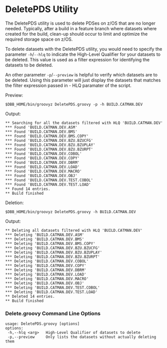 # DeletePDS Utility

The DeletePDS utility is used to delete PDSes on z/OS that are no longer needed.
Typically, after a build in a feature branch where datasets where created for the build, clean-up should occur to limit and optimize the required storage space on z/OS.

To delete datasets with the DeletePDS utility, you would need to specify the parameter `-h`/`--hlq` to indicate the High-Level Qualifier for your datasets to be deleted. This value is used as a filter expression for identifying the datasets to be deleted.

An other parameter `-p`/`--preview` is helpful to verify which datasets are to be deleted. Using this parameter will just display the datasets that matches the filter expression passed in - HLQ paramater of the script.


Preview:
``` 
$DBB_HOME/bin/groovyz DeletePDS.groovy -p -h BUILD.CATMAN.DEV
```
Output:
```
** Searching for all the datasets filtered with HLQ 'BUILD.CATMAN.DEV'
*** Found 'BUILD.CATMAN.DEV.ASM'
*** Found 'BUILD.CATMAN.DEV.BMS'
*** Found 'BUILD.CATMAN.DEV.BMS.COPY'
*** Found 'BUILD.CATMAN.DEV.BZU.BZUCFG'
*** Found 'BUILD.CATMAN.DEV.BZU.BZUPLAY'
*** Found 'BUILD.CATMAN.DEV.BZU.BZURPT'
*** Found 'BUILD.CATMAN.DEV.COBOL'
*** Found 'BUILD.CATMAN.DEV.COPY'
*** Found 'BUILD.CATMAN.DEV.DBRM'
*** Found 'BUILD.CATMAN.DEV.LOAD'
*** Found 'BUILD.CATMAN.DEV.MACRO'
*** Found 'BUILD.CATMAN.DEV.OBJ'
*** Found 'BUILD.CATMAN.DEV.TEST.COBOL'
*** Found 'BUILD.CATMAN.DEV.TEST.LOAD'
** Found 14 entries.
** Build finished
```

Deletion:
``` 
$DBB_HOME/bin/groovyz DeletePDS.groovy -h BUILD.CATMAN.DEV
```
Output:
```
** Deleting all datasets filtered with HLQ 'BUILD.CATMAN.DEV'
*** Deleting 'BUILD.CATMAN.DEV.ASM'
*** Deleting 'BUILD.CATMAN.DEV.BMS'
*** Deleting 'BUILD.CATMAN.DEV.BMS.COPY'
*** Deleting 'BUILD.CATMAN.DEV.BZU.BZUCFG'
*** Deleting 'BUILD.CATMAN.DEV.BZU.BZUPLAY'
*** Deleting 'BUILD.CATMAN.DEV.BZU.BZURPT'
*** Deleting 'BUILD.CATMAN.DEV.COBOL'
*** Deleting 'BUILD.CATMAN.DEV.COPY'
*** Deleting 'BUILD.CATMAN.DEV.DBRM'
*** Deleting 'BUILD.CATMAN.DEV.LOAD'
*** Deleting 'BUILD.CATMAN.DEV.MACRO'
*** Deleting 'BUILD.CATMAN.DEV.OBJ'
*** Deleting 'BUILD.CATMAN.DEV.TEST.COBOL'
*** Deleting 'BUILD.CATMAN.DEV.TEST.LOAD'
** Deleted 14 entries.
** Build finished
```



### Delete.groovy Command Line Options
```
usage: DeletePDS.groovy [options]
options:
 -h,--hlq <arg>   High-Level Qualifier of datasets to delete
 -p,--preview     Only lists the datasets without actually deleting them
```
